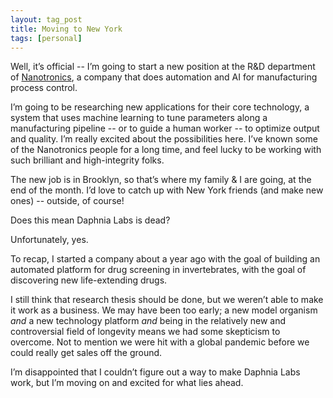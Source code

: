 ```yaml
---
layout: tag_post
title: Moving to New York
tags: [personal]
---
```


Well, it’s official -- I’m going to start a new position at the R&D department of [Nanotronics](https://nanotronics.co/), a company that does automation and AI for manufacturing process control.  

I’m going to be researching new applications for their core technology, a system that uses machine learning to tune parameters along a manufacturing pipeline -- or to guide a human worker -- to optimize output and quality.  I’m really excited about the possibilities here.  I’ve known some of the Nanotronics people for a long time, and feel lucky to be working with such brilliant and high-integrity folks.

The new job is in Brooklyn, so that’s where my family & I are going, at the end of the month. I’d love to catch up with New York friends (and make new ones) -- outside, of course!

Does this mean Daphnia Labs is dead?

Unfortunately, yes.

To recap, I started a company about a year ago with the goal of building an automated platform for drug screening in invertebrates, with the goal of discovering new life-extending drugs.

I still think that research thesis should be done, but we weren’t able to make it work as a business. We may have been too early; a new model organism _and_ a new technology platform _and_ being in the relatively new and controversial field of longevity means we had some skepticism to overcome.  Not to mention we were hit with a global pandemic before we could really get sales off the ground.  

I’m disappointed that I couldn’t figure out a way to make Daphnia Labs work, but I’m moving on and excited for what lies ahead.
